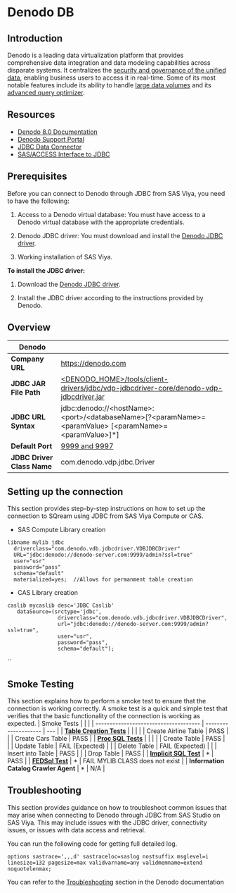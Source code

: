 # Denodo DB

## Introduction

Denodo is a leading data virtualization platform that provides comprehensive data integration and data modeling capabilities across disparate systems. It centralizes the [security and governance of the unified data](https://community.denodo.com/docs/html/browse/8.0/en/), enabling business users to access it in real-time. Some of its most notable features include its ability to handle [large data volumes](https://hkrtrainings.com/denodo-platform) and its [advanced query optimizer](https://hkrtrainings.com/denodo-platform).

## Resources

- [Denodo 8.0 Documentation](https://community.denodo.com/docs/html/browse/8.0/en/)
- [Denodo Support Portal](https://support.denodo.com/)
- [JDBC Data Connector](https://go.documentation.sas.com/doc/en/pgmsascdc/v_038/casref/n1ldk5vubre9oen10bdqoqkfc1y7.htm)
- [SAS/ACCESS Interface to JDBC](https://go.documentation.sas.com/doc/en/pgmsascdc/v_038/acreldb/n1usgr00wc9cvln1gnyp1807qu17.htm)

## Prerequisites

Before you can connect to Denodo through JDBC from SAS Viya, you need to have the following:

1. Access to a Denodo virtual database: You must have access to a Denodo virtual database with the appropriate credentials.

2. Denodo JDBC driver: You must download and install the [Denodo JDBC driver](https://community.denodo.com/drivers/jdbc/8.0).

3. Working installation of SAS Viya.

**To install the JDBC driver:**

1. Download the [Denodo JDBC driver](https://community.denodo.com/drivers/jdbc/8.0).

2. Install the JDBC driver according to the instructions provided by Denodo.

## Overview

| Denodo               |                                                                                   |
| -------------------- | --------------------------------------------------------------------------------- |
| **Company URL**     | https://denodo.com                                                               |
| **JDBC JAR File Path**   | [<DENODO_HOME>/tools/client-drivers/jdbc/vdp-jdbcdriver-core/denodo-vdp-jdbcdriver.jar](https://community.denodo.com/docs/html/browse/8.0/en/vdp/developer/access_through_jdbc/access_through_jdbc)                        |
| **JDBC URL Syntax** | jdbc:denodo://&lt;hostName&gt;:&lt;port&gt;/&lt;databaseName&gt;[?&lt;paramName&gt;=&lt;paramValue&gt; [&lt;paramName&gt;=&lt;paramValue&gt;]*]                                           |
| **Default Port**    | [9999 and 9997](https://community.denodo.com/docs/html/browse/7.0/platform/installation/appendix/default_ports_used_by_the_denodo_platform_modules/default_ports_used_by_the_denodo_platform_modules)                                                                            |
| **JDBC Driver Class Name**      | com.denodo.vdp.jdbc.Driver                                                       |
## Setting up the connection

This section provides step-by-step instructions on how to set up the connection to SQream using JDBC from SAS Viya Compute or CAS.

- SAS Compute Library creation

```sas
libname mylib jdbc
  driverclass="com.denodo.vdb.jdbcdriver.VDBJDBCDriver"
  URL="jdbc:denodo://denodo-server.com:9999/admin?ssl=true"
  user="usr"
  password="pass"
  schema="default"
  materialized=yes;  //Allows for permanment table creation
```

- CAS Library creation

```sas
caslib mycaslib desc='JDBC Caslib'
   dataSource=(srctype='jdbc',
                driverclass="com.denodo.vdb.jdbcdriver.VDBJDBCDriver",
                url="jdbc:denodo://denodo-server.com:9999/admin?ssl=true",
                user="usr",
                password="pass",
                schema="default");
```
``
## Smoke Testing

This section explains how to perform a smoke test to ensure that the connection is working correctly. A smoke test is a quick and simple test that verifies that the basic functionality of the connection is working as expected.
|            Smoke Tests                           |                      |     |
| ------------------------------------- | -------------------- | --- |
| [**Table Creation Tests**](..#table-creation-tests)              |       |     |
|                                       | Create Airline Table | PASS    |
|                                       | Create Cars Table    | PASS  |
| [**Proc SQL Tests**](..#proc-sql-tests)                    |                      |     |
|                                       | Create Table         |  PASS   |
|                                       | Update Table         |  FAIL (Expected)   |
|                                       | Delete Table         |  FAIL (Expected)   |
|                                       | Insert into Table    |  PASS   |
|                                       | Drop Table           |  PASS   |
| [**Implicit SQL Test**](..#implicit-sql-tests)                 | *                     | PASS    |
| [**FEDSql Test**](..#fedsql-test)                     | *                    |  FAIL MYLIB.CLASS does not exist   |
| **Information Catalog Crawler Agent** | *                     |  N/A   |

## Troubleshooting

This section provides guidance on how to troubleshoot common issues that may arise when connecting to Denodo through JDBC from SAS Studio on SAS Viya. This may include issues with the JDBC driver, connectivity issues, or issues with data access and retrieval.

You can run the following code for getting full detailed log.

```sas
options sastrace=',,,d' sastraceloc=saslog nostsuffix msglevel=i
linesize=132 pagesize=max validvarname=any validmemname=extend noquotelenmax;
```

You can refer to the [Troubleshooting](https://community.denodo.com/kb/en/category/Troubleshooting) section in the Denodo documentation